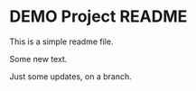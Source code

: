 # DEMO Project README

This is a simple readme file.

Some new text.

Just some updates, on a branch.